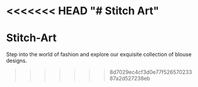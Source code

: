 <<<<<<< HEAD
"# Stitch Art" 
=======
# Stitch-Art
Step into the world of fashion and explore our exquisite collection of blouse designs.
>>>>>>> 8d7029ec4cf3d0e77f52657023387a2d527238eb
